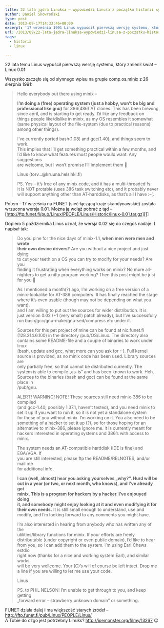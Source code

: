```yaml
---
title: 22 lata jądra Linuksa – wypowiedzi Linusa z początku historii systemu, który zmienił świat
author: Daniel Skowroński
type: post
date: 2013-09-17T14:33:46+00:00
excerpt: '17 września 1991 Linus wypuścił pierwszą wersję systemu, który zmienił świat - Linux 0.01'
url: /2013/09/22-lata-jadra-linuksa-wypowiedzi-linusa-z-poczatku-historii-systemu-ktory-zmienil-swiat/
tags:
  - historia
  - linux

---
```

22 lata temu Linus wypuścił pierwszą wersję systemu, który zmienił świat &#8211; Linux 0.01

Wszystko zaczęło się od słynnego wpisu na grupie comp.os.minix z 26 sierpnia 1991:

> Hello everybody out there using minix &#8211;
> 
> **I&#8217;m doing a (free) operating system (just a hobby, won&#8217;t be big and  
> professional like gnu)** for 386(486) AT clones. This has been brewing  
> since april, and is starting to get ready. I&#8217;d like any feedback on  
> things people like/dislike in minix, as my OS resembles it somewhat  
> (same physical layout of the file-system (due to practical reasons)  
> among other things).
> 
> I&#8217;ve currently ported bash(1.08) and gcc(1.40), and things seem to work.  
> This implies that I&#8217;ll get something practical within a few months, and  
> I&#8217;d like to know what features most people would want. Any suggestions  
> are welcome, but I won&#8217;t promise I&#8217;ll implement them 🙂
> 
> Linus (torv&#8230;@kruuna.helsinki.fi)
> 
> PS. Yes &#8211; it&#8217;s free of any minix code, and it has a multi-threaded fs.  
> It is NOT protable (uses 386 task switching etc), and it probably never  
> will support anything other than AT-harddisks, as that&#8217;s all I have :-(.

Potem &#8211; 17 września na FUNET (sieć łączącą kraje skandynawskie) została wrzucona wersja 0.01. Można ją wciąż pobrać z tąd &#8211; [http://ftp.funet.fi/pub/Linux/PEOPLE/Linus/Historic/linux-0.01.tar.gz][1]

Dopiero 5 października Linus uznał, że wersja 0.02 się do czegoś nadaje. I napisał tak:

> Do you pine for the nice days of minix-1.1, **when men were men and wrote  
> their own device drivers?** Are you without a nice project and just dying  
> to cut your teeth on a OS you can try to modify for your needs? Are you  
> finding it frustrating when everything works on minix? No more all-  
> nighters to get a nifty program working? Then this post might be just  
> for you 🙂
> 
> As I mentioned a month(?) ago, I&#8217;m working on a free version of a  
> minix-lookalike for AT-386 computers. It has finally reached the stage  
> where it&#8217;s even usable (though may not be depending on what you want),  
> and I am willing to put out the sources for wider distribution. It is  
> just version 0.02 (+1 (very small) patch already), but I&#8217;ve successfully  
> run bash/gcc/gnu-make/gnu-sed/compress etc under it.
> 
> Sources for this pet project of mine can be found at nic.funet.fi  
> (128.214.6.100) in the directory /pub/OS/Linux. The directory also  
> contains some README-file and a couple of binaries to work under linux  
> (bash, update and gcc, what more can you ask for :-). Full kernel  
> source is provided, as no minix code has been used. Library sources are  
> only partially free, so that cannot be distributed currently. The  
> system is able to compile &#8222;as-is&#8221; and has been known to work. Heh.  
> Sources to the binaries (bash and gcc) can be found at the same place in  
> /pub/gnu.
> 
> ALERT! WARNING! NOTE! These sources still need minix-386 to be compiled  
> (and gcc-1.40, possibly 1.37.1, haven&#8217;t tested), and you need minix to  
> set it up if you want to run it, so it is not yet a standalone system  
> for those of you without minix. I&#8217;m working on it. You also need to be  
> something of a hacker to set it up (?), so for those hoping for an  
> alternative to minix-386, please ignore me. It is currently meant for  
> hackers interested in operating systems and 386&#8217;s with access to minix.
> 
> The system needs an AT-compatible harddisk (IDE is fine) and EGA/VGA. If  
> you are still interested, please ftp the README/RELNOTES, and/or mail me  
> for additional info.
> 
> **I can (well, almost) hear you asking yourselves &#8222;why?&#8221;. Hurd will be  
> out in a year (or two, or next month, who knows), and I&#8217;ve already got  
> minix. <u>This is a program for hackers by a hacker.</u> I&#8217;ve enjouyed doing  
> it, and somebody might enjoy looking at it and even modifying it for  
> their own needs.** It is still small enough to understand, use and  
> modify, and I&#8217;m looking forward to any comments you might have.
> 
> I&#8217;m also interested in hearing from anybody who has written any of the  
> utilities/library functions for minix. If your efforts are freely  
> distributable (under copyright or even public domain), I&#8217;d like to hear  
> from you, so I can add them to the system. I&#8217;m using Earl Chews estdio  
> right now (thanks for a nice and working system Earl), and similar works  
> will be very wellcome. Your (C)&#8217;s will of course be left intact. Drop me  
> a line if you are willing to let me use your code.
> 
> Linus
> 
> PS. to PHIL NELSON! I&#8217;m unable to get through to you, and keep getting  
> &#8222;forward error &#8211; strawberry unknown domain&#8221; or something.

FUNET działa dalej i ma większość starych źródeł &#8211; http://ftp.funet.fi/pub/Linux/PEOPLE/Linus/  
A Tobie do czgo jest potrzebny Linuks? http://joemonster.org/filmy/13267 😉

 [1]: http://ftp.funet.fi/pub/Linux/PEOPLE/Linus/Historic/linux-0.01.tar.gz "http://ftp.funet.fi/pub/Linux/PEOPLE/Linus/Historic/linux-0.01.tar.gz"